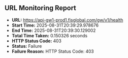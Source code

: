 ## URL Monitoring Report

- **URL:** https://api-gw1-prod1.fisglobal.com/gw/v1/health
- **Start Time:** 2025-08-31T20:39:29.978676
- **End Time:** 2025-08-31T20:39:30.129002
- **Total Time Taken:** 0.150326 seconds
- **HTTP Status Code:** 403
- **Status:** Failure
- **Failure Reason:** HTTP Status Code: 403
